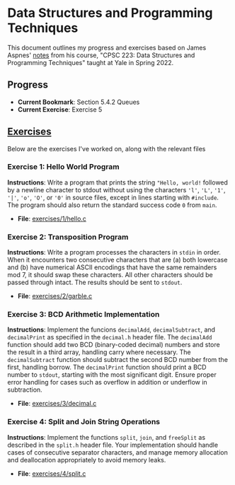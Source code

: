 # Data Structures and Programming Techniques

This document outlines my progress and exercises based on James Aspnes' [notes](http://cs.yale.edu/homes/aspnes/classes/223/notes.html) from his course, "CPSC 223: Data Structures and Programming Techniques" taught at Yale in Spring 2022.

## Progress

- **Current Bookmark**: Section 5.4.2 Queues
- **Current Exercise**: Exercise 5

## [Exercises](http://cs.yale.edu/homes/aspnes/classes/223/notes.html#assignments)

Below are the exercises I've worked on, along with the relevant files

### Exercise 1: Hello World Program

**Instructions**: Write a program that prints the string `"Hello, world!` followed by a newline character to stdout without using the characters `'l'`, `'L'`, `'1'`, `'|'`, `'o'`, `'O'`, or `'0'` in source files, except in lines starting with `#include`. The program should also return the standard success code `0` from `main`.

- **File**: [exercises/1/hello.c](https://github.com/smomara/yale_cpsc_223/blob/main/exercises/1/hello.c)

### Exercise 2: Transposition Program

**Instructions**: Write a program processes the characters in `stdin` in order. When it encounters two consecutive characters that are (a) both lowercase and (b) have numerical ASCII encodings that have the same remainders mod 7, it should swap these characters. All other characters should be passed through intact. The results should be sent to `stdout`.

- **File**: [exercises/2/garble.c](https://github.com/smomara/yale_cpsc_223/blob/main/exercises/2/garble.c)

### Exercise 3: BCD Arithmetic Implementation

**Instructions**: Implement the funcions `decimalAdd`, `decimalSubtract`, and `decimalPrint` as specified in the `decimal.h` header file. The `decimalAdd` function should add two BCD (binary-coded decimal) numbers and store the result in a third array, handling carry where necessary. The `decimalSubtract` function should subtract the second BCD number from the first, handling borrow. The `decimalPrint` function should print a BCD number to `stdout`, starting with the most significant digit. Ensure proper error handling for cases such as overflow in addition or underflow in subtraction.

- **File**: [exercises/3/decimal.c](https://github.com/smomara/yale_cpsc_223/blob/main/exercises/3/decimal.c)

### Exercise 4: Split and Join String Operations

**Instructions**: Implement the functions `split`, `join`, and `freeSplit` as described in the `split.h` header file. Your implementation should handle cases of consecutive separator characters, and manage memory allocation and deallocation appropriately to avoid memory leaks.

- **File**: [exercises/4/split.c](https://github.com/smomara/yale_cpsc_223/blob/main/exercises/4/split.c)